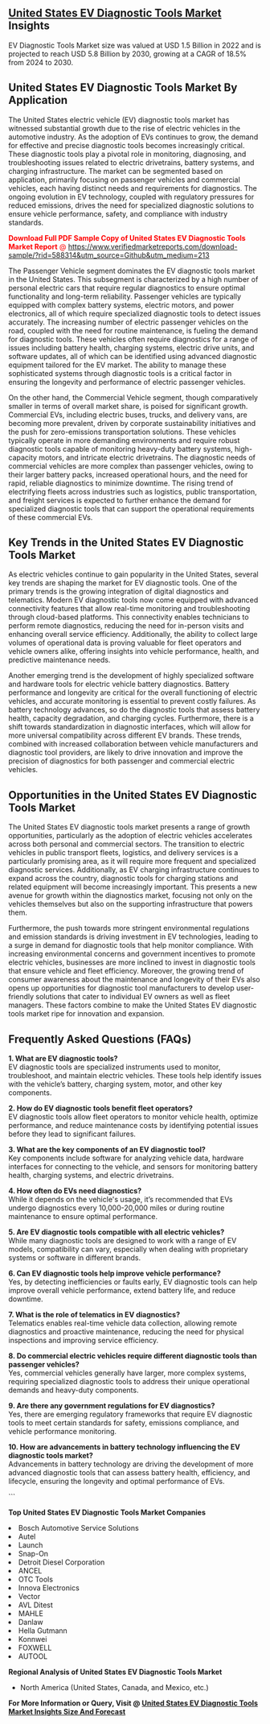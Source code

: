 <h2><a href="https://www.verifiedmarketreports.com/download-sample/?rid=588314&amp;utm_source=Github&amp;utm_medium=213" target="_blank">United States EV Diagnostic Tools Market</a> Insights</h2><p>EV Diagnostic Tools Market size was valued at USD 1.5 Billion in 2022 and is projected to reach USD 5.8 Billion by 2030, growing at a CAGR of 18.5% from 2024 to 2030.</p><p><h2>United States EV Diagnostic Tools Market By Application</h2><p>The United States electric vehicle (EV) diagnostic tools market has witnessed substantial growth due to the rise of electric vehicles in the automotive industry. As the adoption of EVs continues to grow, the demand for effective and precise diagnostic tools becomes increasingly critical. These diagnostic tools play a pivotal role in monitoring, diagnosing, and troubleshooting issues related to electric drivetrains, battery systems, and charging infrastructure. The market can be segmented based on application, primarily focusing on passenger vehicles and commercial vehicles, each having distinct needs and requirements for diagnostics. The ongoing evolution in EV technology, coupled with regulatory pressures for reduced emissions, drives the need for specialized diagnostic solutions to ensure vehicle performance, safety, and compliance with industry standards.<p><span class=""><span style="color: #ff0000;"><strong>Download Full PDF Sample Copy of United States EV Diagnostic Tools Market Report</strong> @ </span><a href="https://www.verifiedmarketreports.com/download-sample/?rid=588314&amp;utm_source=Github&amp;utm_medium=213" target="_blank">https://www.verifiedmarketreports.com/download-sample/?rid=588314&amp;utm_source=Github&amp;utm_medium=213</a></span></p><p>The Passenger Vehicle segment dominates the EV diagnostic tools market in the United States. This subsegment is characterized by a high number of personal electric cars that require regular diagnostics to ensure optimal functionality and long-term reliability. Passenger vehicles are typically equipped with complex battery systems, electric motors, and power electronics, all of which require specialized diagnostic tools to detect issues accurately. The increasing number of electric passenger vehicles on the road, coupled with the need for routine maintenance, is fueling the demand for diagnostic tools. These vehicles often require diagnostics for a range of issues including battery health, charging systems, electric drive units, and software updates, all of which can be identified using advanced diagnostic equipment tailored for the EV market. The ability to manage these sophisticated systems through diagnostic tools is a critical factor in ensuring the longevity and performance of electric passenger vehicles.</p><p>On the other hand, the Commercial Vehicle segment, though comparatively smaller in terms of overall market share, is poised for significant growth. Commercial EVs, including electric buses, trucks, and delivery vans, are becoming more prevalent, driven by corporate sustainability initiatives and the push for zero-emissions transportation solutions. These vehicles typically operate in more demanding environments and require robust diagnostic tools capable of monitoring heavy-duty battery systems, high-capacity motors, and intricate electric drivetrains. The diagnostic needs of commercial vehicles are more complex than passenger vehicles, owing to their larger battery packs, increased operational hours, and the need for rapid, reliable diagnostics to minimize downtime. The rising trend of electrifying fleets across industries such as logistics, public transportation, and freight services is expected to further enhance the demand for specialized diagnostic tools that can support the operational requirements of these commercial EVs.</p><h2>Key Trends in the United States EV Diagnostic Tools Market</h2><p>As electric vehicles continue to gain popularity in the United States, several key trends are shaping the market for EV diagnostic tools. One of the primary trends is the growing integration of digital diagnostics and telematics. Modern EV diagnostic tools now come equipped with advanced connectivity features that allow real-time monitoring and troubleshooting through cloud-based platforms. This connectivity enables technicians to perform remote diagnostics, reducing the need for in-person visits and enhancing overall service efficiency. Additionally, the ability to collect large volumes of operational data is proving valuable for fleet operators and vehicle owners alike, offering insights into vehicle performance, health, and predictive maintenance needs.</p><p>Another emerging trend is the development of highly specialized software and hardware tools for electric vehicle battery diagnostics. Battery performance and longevity are critical for the overall functioning of electric vehicles, and accurate monitoring is essential to prevent costly failures. As battery technology advances, so do the diagnostic tools that assess battery health, capacity degradation, and charging cycles. Furthermore, there is a shift towards standardization in diagnostic interfaces, which will allow for more universal compatibility across different EV brands. These trends, combined with increased collaboration between vehicle manufacturers and diagnostic tool providers, are likely to drive innovation and improve the precision of diagnostics for both passenger and commercial electric vehicles.</p><h2>Opportunities in the United States EV Diagnostic Tools Market</h2><p>The United States EV diagnostic tools market presents a range of growth opportunities, particularly as the adoption of electric vehicles accelerates across both personal and commercial sectors. The transition to electric vehicles in public transport fleets, logistics, and delivery services is a particularly promising area, as it will require more frequent and specialized diagnostic services. Additionally, as EV charging infrastructure continues to expand across the country, diagnostic tools for charging stations and related equipment will become increasingly important. This presents a new avenue for growth within the diagnostics market, focusing not only on the vehicles themselves but also on the supporting infrastructure that powers them.</p><p>Furthermore, the push towards more stringent environmental regulations and emission standards is driving investment in EV technologies, leading to a surge in demand for diagnostic tools that help monitor compliance. With increasing environmental concerns and government incentives to promote electric vehicles, businesses are more inclined to invest in diagnostic tools that ensure vehicle and fleet efficiency. Moreover, the growing trend of consumer awareness about the maintenance and longevity of their EVs also opens up opportunities for diagnostic tool manufacturers to develop user-friendly solutions that cater to individual EV owners as well as fleet managers. These factors combine to make the United States EV diagnostic tools market ripe for innovation and expansion.</p><h2>Frequently Asked Questions (FAQs)</h2><p><strong>1. What are EV diagnostic tools?</strong><br>EV diagnostic tools are specialized instruments used to monitor, troubleshoot, and maintain electric vehicles. These tools help identify issues with the vehicle’s battery, charging system, motor, and other key components.</p><p><strong>2. How do EV diagnostic tools benefit fleet operators?</strong><br>EV diagnostic tools allow fleet operators to monitor vehicle health, optimize performance, and reduce maintenance costs by identifying potential issues before they lead to significant failures.</p><p><strong>3. What are the key components of an EV diagnostic tool?</strong><br>Key components include software for analyzing vehicle data, hardware interfaces for connecting to the vehicle, and sensors for monitoring battery health, charging systems, and electric drivetrains.</p><p><strong>4. How often do EVs need diagnostics?</strong><br>While it depends on the vehicle's usage, it’s recommended that EVs undergo diagnostics every 10,000-20,000 miles or during routine maintenance to ensure optimal performance.</p><p><strong>5. Are EV diagnostic tools compatible with all electric vehicles?</strong><br>While many diagnostic tools are designed to work with a range of EV models, compatibility can vary, especially when dealing with proprietary systems or software in different brands.</p><p><strong>6. Can EV diagnostic tools help improve vehicle performance?</strong><br>Yes, by detecting inefficiencies or faults early, EV diagnostic tools can help improve overall vehicle performance, extend battery life, and reduce downtime.</p><p><strong>7. What is the role of telematics in EV diagnostics?</strong><br>Telematics enables real-time vehicle data collection, allowing remote diagnostics and proactive maintenance, reducing the need for physical inspections and improving service efficiency.</p><p><strong>8. Do commercial electric vehicles require different diagnostic tools than passenger vehicles?</strong><br>Yes, commercial vehicles generally have larger, more complex systems, requiring specialized diagnostic tools to address their unique operational demands and heavy-duty components.</p><p><strong>9. Are there any government regulations for EV diagnostics?</strong><br>Yes, there are emerging regulatory frameworks that require EV diagnostic tools to meet certain standards for safety, emissions compliance, and vehicle performance monitoring.</p><p><strong>10. How are advancements in battery technology influencing the EV diagnostic tools market?</strong><br>Advancements in battery technology are driving the development of more advanced diagnostic tools that can assess battery health, efficiency, and lifecycle, ensuring the longevity and optimal performance of EVs.</p>```</p><p><strong>Top United States EV Diagnostic Tools Market Companies</strong></p><div data-test-id=""><p><li>Bosch Automotive Service Solutions</li><li> Autel</li><li> Launch</li><li> Snap-On</li><li> Detroit Diesel Corporation</li><li> ANCEL</li><li> OTC Tools</li><li> Innova Electronics</li><li> Vector</li><li> AVL Ditest</li><li> MAHLE</li><li> Danlaw</li><li> Hella Gutmann</li><li> Konnwei</li><li> FOXWELL</li><li> AUTOOL</li></p><div><strong>Regional Analysis of&nbsp;United States EV Diagnostic Tools Market</strong></div><ul><li dir="ltr"><p dir="ltr">North America&nbsp;(United States, Canada, and Mexico, etc.)</p></li></ul><p><strong>For More Information or Query, Visit @&nbsp;</strong><strong><a href="https://www.verifiedmarketreports.com/product/ev-diagnostic-tools-market/?utm_source=Github&amp;utm_medium=213" target="_blank">United States EV Diagnostic Tools Market Insights Size And Forecast</a></strong></p></div>
